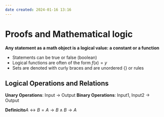 ```yaml
---
date created: 2024-01-16 13:16
---
```


# Proofs and Mathematical logic

**Any statement as a math object is a logical value: a constant or a function**

- Statements can be true or false (boolean)
- Logical functions are often of the form $f(x)=y$
- Sets are denoted with curly braces and are unordered $\{\}$ or rules

## Logical Operations and Relations

**Unary Operations**: Input -> Output
**Binary Operations**: Input1, Input2 -> Output

**Definicito**$A\leftrightarrow B=A\to B\wedge B\to A$
